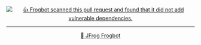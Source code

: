 

[comment]: <> (FrogbotReviewComment)

<div align='center'>

[![👍 Frogbot scanned this pull request and found that it did not add vulnerable dependencies.](https://raw.githubusercontent.com/jfrog/frogbot/master/resources/v2/noVulnerabilityBannerPR.png)](https://docs.jfrog-applications.jfrog.io/jfrog-applications/frogbot)

</div>



---
<div align='center'>

[🐸 JFrog Frogbot](https://docs.jfrog-applications.jfrog.io/jfrog-applications/frogbot)

</div>
